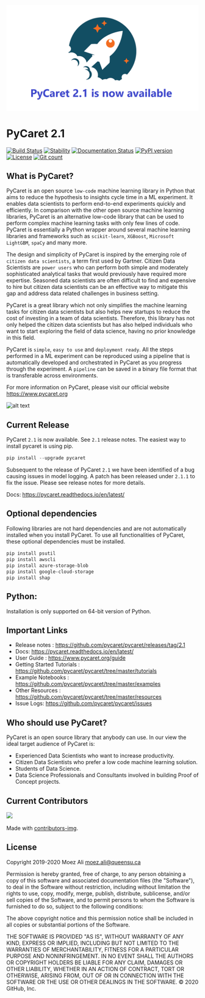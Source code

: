 ![alt text](https://github.com/pycaret/pycaret/blob/master/pycaret2.png)

# PyCaret 2.1
[![Build Status](https://travis-ci.com/pycaret/pycaret.svg?branch=master)](https://travis-ci.com/pycaret/pycaret) [![Stability](https://img.shields.io/badge/stability-stable-green.svg)](https://img.shields.io/badge/stability-stable-green.svg) [![Documentation Status](https://readthedocs.org/projects/pip/badge/?version=stable)](http://pip.pypa.io/en/stable/?badge=stable) [![PyPI version](https://badge.fury.io/py/pycaret.svg)](https://badge.fury.io/py/pycaret) [![License](https://img.shields.io/pypi/l/ansicolortags.svg)](https://img.shields.io/pypi/l/ansicolortags.svg) [![Git count](http://hits.dwyl.com/pycaret/pycaret/pycaret.svg)](http://hits.dwyl.com/pycaret/pycaret/pycaret)

## What is PyCaret?
PyCaret is an open source `low-code` machine learning library in Python that aims to reduce the hypothesis to insights cycle time in a ML experiment. It enables data scientists to perform end-to-end experiments quickly and efficiently. In comparison with the other open source machine learning libraries, PyCaret is an alternative low-code library that can be used to perform complex machine learning tasks with only few lines of code. PyCaret is essentially a Python wrapper around several machine learning libraries and frameworks such as `scikit-learn`, `XGBoost`, `Microsoft LightGBM`, `spaCy` and many more. 

The design and simplicity of PyCaret is inspired by the emerging role of `citizen data scientists`, a term first used by Gartner. Citizen Data Scientists are `power users` who can perform both simple and moderately sophisticated analytical tasks that would previously have required more expertise. Seasoned data scientists are often difficult to find and expensive to hire but citizen data scientists can be an effective way to mitigate this gap and address data related challenges in business setting. 

PyCaret is a great library which not only simplifies the machine learning tasks for citizen data scientists but also helps new startups to reduce the cost of investing in a team of data scientists. Therefore, this library has not only helped the citizen data scientists but has also helped individuals who want to start exploring the field of data science, having no prior knowledge in this field.

PyCaret is `simple`, `easy to use` and `deployment ready`. All the steps performed in a ML experiment can be reproduced using a pipeline that is automatically developed and orchestrated in PyCaret as you progress through the experiment. A `pipeline` can be saved in a binary file format that is transferable across environments.

For more information on PyCaret, please visit our official website https://www.pycaret.org

![alt text](https://github.com/pycaret/pycaret/blob/master/pycaret2-features.png)

## Current Release
PyCaret `2.1` is now available. See `2.1` release notes. The easiest way to install pycaret is using pip. 

```python
pip install --upgrade pycaret
```
Subsequent to the release of PyCaret `2.1` we have been identified of a bug causing issues in model logging. A patch has been released under `2.1.1` to fix the issue. Please see release notes for more details.

Docs: https://pycaret.readthedocs.io/en/latest/


## Optional dependencies
Following libraries are not hard dependencies and are not automatically installed when you install PyCaret. To use all functionalities of PyCaret, these optional dependencies must be installed.

```shell
pip install psutil
pip install awscli 
pip install azure-storage-blob
pip install google-cloud-storage
pip install shap
```

## Python:
Installation is only supported on 64-bit version of Python.

## Important Links
- Release notes : https://github.com/pycaret/pycaret/releases/tag/2.1
- Docs: https://pycaret.readthedocs.io/en/latest/
- User Guide : https://www.pycaret.org/guide
- Getting Started Tutorials : https://github.com/pycaret/pycaret/tree/master/tutorials
- Example Notebooks : https://github.com/pycaret/pycaret/tree/master/examples
- Other Resources : https://github.com/pycaret/pycaret/tree/master/resources 
- Issue Logs: https://github.com/pycaret/pycaret/issues

## Who should use PyCaret?
PyCaret is an open source library that anybody can use. In our view the ideal target audience of PyCaret is: <br />

- Experienced Data Scientists who want to increase productivity.
- Citizen Data Scientists who prefer a low code machine learning solution.
- Students of Data Science.
- Data Science Professionals and Consultants involved in building Proof of Concept projects.

## Current Contributors
<a href="https://github.com/pycaret/pycaret/graphs/contributors">
  <img src="https://contributors-img.web.app/image?repo=pycaret/pycaret" />
</a>

Made with [contributors-img](https://contributors-img.web.app).

## License

Copyright 2019-2020 Moez Ali <moez.ali@queensu.ca>

Permission is hereby granted, free of charge, to any person obtaining a copy of this software and associated documentation files (the "Software"), to deal in the Software without restriction, including without limitation the rights to use, copy, modify, merge, publish, distribute, sublicense, and/or sell copies of the Software, and to permit persons to whom the Software is furnished to do so, subject to the following conditions:

The above copyright notice and this permission notice shall be included in all copies or substantial portions of the Software.

THE SOFTWARE IS PROVIDED "AS IS", WITHOUT WARRANTY OF ANY KIND, EXPRESS OR IMPLIED, INCLUDING BUT NOT LIMITED TO THE WARRANTIES OF MERCHANTABILITY, FITNESS FOR A PARTICULAR PURPOSE AND NONINFRINGEMENT. IN NO EVENT SHALL THE AUTHORS OR COPYRIGHT HOLDERS BE LIABLE FOR ANY CLAIM, DAMAGES OR OTHER LIABILITY, WHETHER IN AN ACTION OF CONTRACT, TORT OR OTHERWISE, ARISING FROM, OUT OF OR IN CONNECTION WITH THE SOFTWARE OR THE USE OR OTHER DEALINGS IN THE SOFTWARE.
© 2020 GitHub, Inc.
